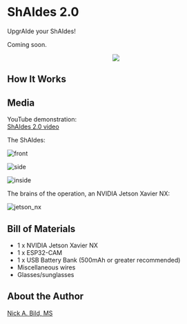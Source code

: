 # ShAIdes 2.0

UpgrAIde your ShAIdes!

Coming soon.

<p align="center">
<img src="https://raw.githubusercontent.com/nickbild/shaides_v2/master/media/teaser.gif">
</p>

## How It Works

## Media

YouTube demonstration:  
[ShAIdes 2.0 video](https://www.youtube.com/watch?v=j2iDt1-StdU)

The ShAIdes:

![front](https://raw.githubusercontent.com/nickbild/shaides_v2/master/media/glasses_front_sm.jpg)

![side](https://raw.githubusercontent.com/nickbild/shaides_v2/master/media/glasses_side_sm.jpg)

![inside](https://raw.githubusercontent.com/nickbild/shaides_v2/master/media/glasses_inside_sm.jpg)

The brains of the operation, an NVIDIA Jetson Xavier NX:

![jetson_nx](https://raw.githubusercontent.com/nickbild/shaides_v2/master/media/jetson_nx_sm.jpg)

## Bill of Materials

- 1 x NVIDIA Jetson Xavier NX
- 1 x ESP32-CAM
- 1 x USB Battery Bank (500mAh or greater recommended)
- Miscellaneous wires
- Glasses/sunglasses

## About the Author

[Nick A. Bild, MS](https://nickbild79.firebaseapp.com/#!/)
